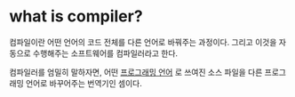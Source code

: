 # what is compiler?

컴파일이란 어떤 언어의 코드 전체를 다른 언어로 바꿔주는 과정이다. 그리고 이것을 자동으로 수행해주는 소프트웨어를 컴파일러라고 한다.

컴파일러를 엄밀히 말하자면, 어떤 [프로그래밍 언어](https://namu.wiki/w/%ED%94%84%EB%A1%9C%EA%B7%B8%EB%9E%98%EB%B0%8D%20%EC%96%B8%EC%96%B4)
로 쓰여진 소스 파일을 다른 프로그래밍 언어로 바꾸어주는 번역기인 셈이다.